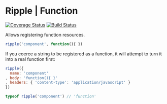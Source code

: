 # Ripple | Function
[![Coverage Status](https://coveralls.io/repos/rijs/fn/badge.svg?branch=master&service=github)](https://coveralls.io/github/rijs/fn?branch=master)
[![Build Status](https://travis-ci.org/rijs/fn.svg)](https://travis-ci.org/rijs/fn)

Allows registering function resources.

```js
ripple('component', function(){ })
```

If you coerce a string to be registered as a function, it will attempt to turn it into a real function first:

```js
ripple({
  name: 'component'
, body: 'function(){ }' 
, headers: { 'content-type': 'application/javascript' }
})

typeof ripple('component') // 'function'
```